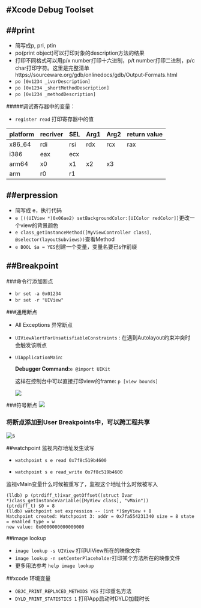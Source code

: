 
#Xcode Debug Toolset
---
##print
---
* 简写成p, pri, ptin
* po(print object)可以打印对象的description方法的结果
* 打印不同格式可以用p/x number打印十六进制，p/t number打印二进制，p/c char打印字符。这里是完整清单https://sourceware.org/gdb/onlinedocs/gdb/Output-Formats.html
* `po [0x1234 _ivarDescription]`
* `po [0x1234 _shortMethodDescription]`
* `po [0x1234 _methodDescription]`


#####调试寄存器中的变量：
* `register read` 打印寄存器中的值

|platform|recriver|SEL|Arg1|Arg2|return value|
|---|---|---|---|---|---|
|x86_64|rdi|rsi|rdx|rcx|rax|
|i386|eax|ecx||
|arm64|x0|x1|x2|x3|
|arm|r0|r1



##erpression
---
* 简写成 e，执行代码
* `e [((UIView *)0x06ae2) setBackgroundColor:[UIColor redColor]]`更改一个view的背景颜色
* `e class_getInstanceMethod([MyViewController class], @selector(layoutSubviews))`查看Method
* `e BOOL $a = YES`创建一个变量，变量名要已`$`作前缀

##Breakpoint
--- 
###命令行添加断点
* `br set -a 0x01234`
* `br set -r "UIView"`

###通用断点
* All Exceptions 异常断点
* `UIViewAlertForUnsatisfiableConstraints` :
  在遇到Autolayout约束冲突时会触发该断点
  
* `UIApplicationMain`:

  **Debugger Command:**`e @import UIKit`
  
  这样在控制台中可以直接打印view的frame:
  `p [view bounds]`
  
	![](http://chuantu.biz/t5/143/1500545154x1730513932.png)

###符号断点
 ![](http://chuantu.biz/t5/143/1500545827x1730513932.png)

### 将断点添加到User Breakpoints中，可以跨工程共享

 ![s](https://pspdfkit.com/images/blog/2017/user-breakpoints-in-xcode/move-to-user@2x-d63238f8.png)
 
##watchpoint
  监视内存地址发生读写

* `watchpoint s e read 0x7f8c519b4600`

* `watchpoint s e read_write 0x7f8c519b4600`

监视vMain变量什么时候被重写了，监视这个地址什么时候被写入

```
(lldb) p (ptrdiff_t)ivar_getOffset((struct Ivar *)class_getInstanceVariable([MyView class], "vMain"))
(ptrdiff_t) $0 = 8
(lldb) watchpoint set expression -- (int *)$myView + 8
Watchpoint created: Watchpoint 3: addr = 0x7fa554231340 size = 8 state = enabled type = w
new value: 0x0000000000000000
```
##image lookup
* `image lookup -s UIView` 打印UIView所在的映像文件
* `image lookup -n setCenterPlaceholder`打印某个方法所在的映像文件
* 更多用法参考 `help image lookup`


##xcode 环境变量
* `OBJC_PRINT_REPLACED_METHODS YES` 打印重名方法
* `DYLD_PRINT_STATISTICS 1` 打印App启动时DYLD加载时长